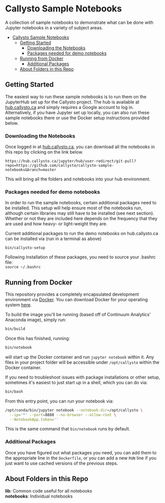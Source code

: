 # Callysto Sample Notebooks

A collection of sample notebooks to demonstrate what can be done with Jupyter notebooks in a variety of subject areas.

<!-- TOC depthFrom:1 depthTo:6 withLinks:1 updateOnSave:1 orderedList:0 -->

- [Callysto Sample Notebooks](#callysto-sample-notebooks)
	- [Getting Started](#getting-started)
		- [Downloading the Notebooks](#downloading-the-notebooks)
		- [Packages needed for demo notebooks](#packages-needed-for-demo-notebooks)
	- [Running from Docker](#running-from-docker)
		- [Additional Packages](#additional-packages)
	- [About Folders in this Repo](#about-folders-in-this-repo)

<!-- /TOC -->

## Getting Started
The easiest way to run these sample notebooks is to run them on the JupyterHub set up for the Callysto project. The hub is available at [hub.callysto.ca](https://hub.callysto.ca) and simply requires a Google account to log in. Alternatively, if you have Jupyter set up locally, you can also run these sample notebooks there or use the Docker setup instructions provided below.

### Downloading the Notebooks
Once logged in at [hub.callysto.ca](https://hub.callysto.ca), you can download all the notebooks in this repo by clicking on the link below.

```
https://hub.callysto.ca/jupyter/hub/user-redirect/git-pull?repo=https://github.com/callysto/callysto-sample-notebooks&branch=master
```

This will bring all the folders and notebooks into your hub environment.

### Packages needed for demo notebooks
In order to run the sample notebooks, certain additional packages need to be installed. This setup will help ensure most of the notebooks run, although certain libraries may still have to be installed (see next section). Whether or not they are included here depends on the frequency that they are used and how heavy- or light-weight they are.

Current additional packages to run the demo notebooks on hub.callysto.ca can be installed via (run in a terminal as above)
```
bin/callysto-setup
```

Following installation of these packages, you need to source your .bashrc file:  
`source ~/.bashrc`

## Running from Docker

This repository provides a completely encapsulated development environment via [Docker](https://www.docker.com). You can download Docker for your operating system [here](https://www.docker.com/community-edition).

To build the image you'll be running (based off of Continuum Analytics' Anaconda image), simply run:

```bash
bin/build
```

Once this has finished, running:

```bash
bin/notebook
```

will start up the Docker container and run `jupyter notebook` within it. Any files in your project folder will be accessible under `/opt/callysto` within the Docker container.

If you need to troubleshoot issues with package installations or other setup, sometimes it's easiest to just start up in a shell, which you can do via:

```bash
bin/bash
```

From this entry point, you can run your notebook via:

```bash
/opt/conda/bin/jupyter notebook --notebook-dir=/opt/callysto \
  --ip='*' --port=8888 --no-browser --allow-root \
  --NotebookApp.token=''
```

This is the same command that `bin/notebook` runs by default.

### Additional Packages

Once you have figured out what packages you need, you can add them to the appropriate line in the `Dockerfile`, or you can add a new `RUN` line if you just want to use cached versions of the previous steps.


## About Folders in this Repo

**lib**: Common code useful for all notebooks  
**notebooks**: Individual notebooks
